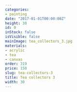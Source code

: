 ```yaml
---
categories:
- painting
date: "2017-01-01T00:00:00Z"
height: 30
id: 0
inStock: false
isVisible: false
mainImage: tea_collectors_3.jpg
materials:
- acrylic
- tea
- canvas
order: 319
price: 150
slug: tea-collectors-3
title: Tea collectors 3
width: 30
---
```


